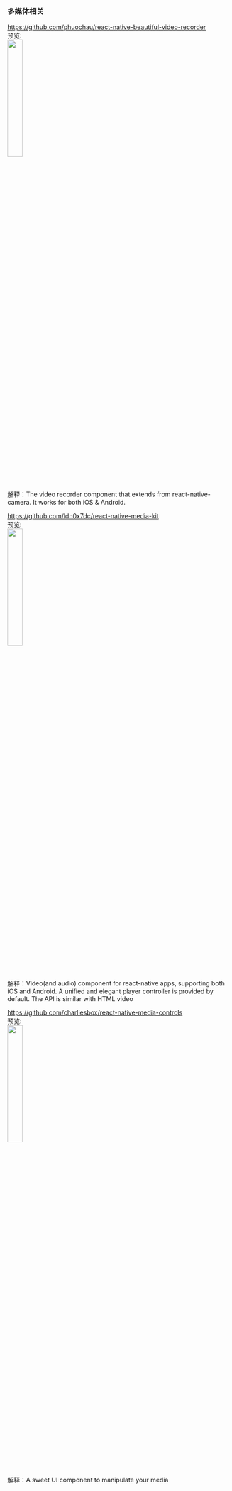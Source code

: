 ### 多媒体相关<br>


https://github.com/phuochau/react-native-beautiful-video-recorder<br>
预览:<br>
<img src="https://github.com/phuochau/react-native-beautiful-video-recorder/raw/master/Screenshot.PNG" width="26%"/>
<br>
解释：The video recorder component that extends from react-native-camera. It works for both iOS & Android.
<br>

https://github.com/ldn0x7dc/react-native-media-kit<br>
预览:<br>
<img src="https://github.com/ldn0x7dc/react-native-media-kit/raw/master/Demo/demo.gif" width="26%"/>
<br>
解释：Video(and audio) component for react-native apps, supporting both iOS and Android. A unified and elegant player controller is provided by default. The API is similar with HTML video
<br>

https://github.com/charliesbox/react-native-media-controls<br>
预览:<br>
<img src="https://cloud.githubusercontent.com/assets/10927770/16887015/3380f59a-4a9d-11e6-9e3f-8d1ca29aea03.gif" width="26%"/>
<br>
解释：A sweet UI component to manipulate your media
<br>

